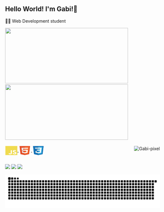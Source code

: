 ## Hello World! I'm Gabi!👋
👩‍💻 Web Development student

<div>
  <a href="https://github.com/gabinag">
  <img height="180em" width="400em" src="https://github-readme-stats.vercel.app/api?username=gabinag&show_icons=true&theme=jolly&include_all_commits=true&count_private=true"/>
  <img height="180em" width="400em" src="https://github-readme-stats.vercel.app/api/top-langs/?username=gabinag&layout=compact&langs_count=7&theme=jolly"/>
</div>
 
 <div style="display: inline_block"><br>
  <img align="center" alt="Gabi-Js" height="30" width="40" src="https://raw.githubusercontent.com/devicons/devicon/master/icons/javascript/javascript-plain.svg">
  <img align="center" alt="Gabi-HTML" height="30" width="40" src="https://raw.githubusercontent.com/devicons/devicon/master/icons/html5/html5-original.svg">
  <img align="center" alt="Gabi-CSS" height="30" width="40" src="https://raw.githubusercontent.com/devicons/devicon/master/icons/css3/css3-original.svg">
  <img align="right" alt="Gabi-pixel" src="https://media.discordapp.net/attachments/835209704212791370/873174566686572554/Webp.net-gifmaker.gif?width=150&height=150"
</div>
 
 ##
 
 <div> 
  <a href="https://www.instagram.com/gabs_naga/" target="_blank"><img src="https://img.shields.io/badge/-Instagram-%23E4405F?style=for-the-badge&logo=instagram&logoColor=white" target="_blank"></a>
  <a href = "mailto:gnagamuta03@gmail.com"><img src="https://img.shields.io/badge/-Gmail-%23333?style=for-the-badge&logo=gmail&logoColor=white" target="_blank"></a>
  <a href="https://www.linkedin.com/in/gabriela-nagamuta-718b84211/" target="_blank"><img src="https://img.shields.io/badge/-LinkedIn-%230077B5?style=for-the-badge&logo=linkedin&logoColor=white" target="_blank"></a> 
 </div>

![Snake animation](https://github.com/gabinag/gabinag/blob/output/github-contribution-grid-snake.svg)
